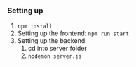 
### Setting up
1. `npm install`
2. Setting up the frontend: `npm run start`
3. Setting up the backend:
   1. cd into server folder
   2. `nodemon server.js`

